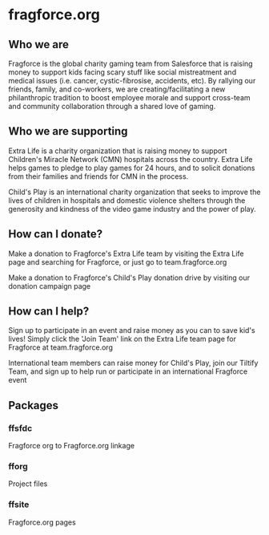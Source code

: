 # fragforce.org
## Who we are
Fragforce is the global charity gaming team from Salesforce that is raising money to support kids facing scary stuff
like social mistreatment and medical issues (i.e. cancer, cystic-fibrosise, accidents, etc). By rallying our
friends, family, and co-workers, we are creating/facilitating a new philanthropic tradition to boost employee morale
and support cross-team and community collaboration through a shared love of gaming.

## Who we are supporting
Extra Life is a charity organization that is raising money to support Children's Miracle Network (CMN) hospitals
across the country. Extra Life helps games to pledge to play games for 24 hours, and to solicit donations from their
families and friends for CMN in the process.

Child's Play is an international charity organization that seeks to improve the lives of children in hospitals and
domestic violence shelters through the generosity and kindness of the video game industry and the power of play.

## How can I donate?
Make a donation to Fragforce's Extra Life team by visiting the Extra Life page and searching for Fragforce, or just
go to team.fragforce.org

Make a donation to Fragforce's Child's Play donation drive by visiting our donation campaign page

## How can I help?
Sign up to participate in an event and raise money as you can to save kid's lives! Simply click the 'Join Team' link
on the Extra Life team page for Fragforce at team.fragforce.org

International team members can raise money for Child's Play, join our Tiltify Team, and sign up to help run or
participate in an international Fragforce event

## Packages
### ffsfdc
Fragforce org to Fragforce.org linkage
### fforg
Project files
### ffsite
Fragforce.org pages

